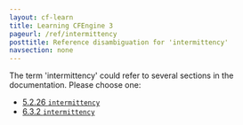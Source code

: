 ```yaml
---
layout: cf-learn
title: Learning CFEngine 3
pageurl: /ref/intermittency
posttitle: Reference disambiguation for 'intermittency'
navsection: none
---
```


The term 'intermittency' could refer to several sections in the documentation. Please choose one:

- [5\.2\.26 <code>intermittency</code>](https://cfengine.com/manuals/cf3-reference.html#intermittency-in-agent)
- [6\.3\.2 <code>intermittency</code>](https://cfengine.com/manuals/cf3-reference.html#intermittency-in-reports)
